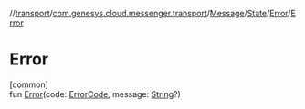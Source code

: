 //[transport](../../../../../index.md)/[com.genesys.cloud.messenger.transport](../../../index.md)/[Message](../../index.md)/[State](../index.md)/[Error](index.md)/[Error](-error.md)

# Error

[common]\
fun [Error](-error.md)(code: [ErrorCode](../../../../com.genesys.cloud.messenger.transport.util/-error-code/index.md), message: [String](https://kotlinlang.org/api/latest/jvm/stdlib/kotlin/-string/index.html)?)
